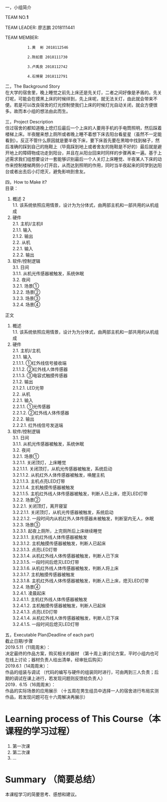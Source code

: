 一，小组简介  

TEAM NO.______1______  

TEAM   LEADER: 廖志鹏  2018111441

TEAM MEMBER:  
              
              1.黄  彬 2018112546
              
              2.陈如意 2018111730
              
              3.卢禹良 2018112742
              
              4.石博昊 2018112791

二，The Background Story    
   在大学的宿舍里，晚上睡觉之前先上床还是先关灯，二者之间好像是矛盾的。先关灯呢，可能会在摸黑上床的时候绊到，先上床呢，就无法关灯，由此就会带来不便。若是可以改良宿舍的灯光控制使我们上床的时候灯光自动关闭，就会方便很多。故而本小组的想法由此而生。  

三，Project Description    
   住过宿舍的都知道晚上熄灯后最后一个上床的人要用手机的手电筒照明，然后踩着楼梯上床。半夜醒来想上厕所或者晚上睡不着想下床去阳台看星星（虽然不一定能看到）。反正不管什么原因就是要半夜下床，要下床首先要在黑暗中找到梯子，然后准确的踩到自己的拖鞋上（毕竟踩到地上或者舍友的拖鞋是不好的）最后就是避开地上的障碍物成功走到阳台，并且在从阳台回来时同样的步骤再来一遍。基于上述需求我们组想要设计一套能够识别最后一个人关灯上床睡觉、半夜某人下床的动作来控制楼梯两侧小灯开启，从而达到照明的作用，同时当半夜起来的同学到达阳台或者出去后小灯熄灭，避免影响到舍友。

四，How to Make it?  
目录：  
1.	概述	2  
1.1.	该系统依照应用情景，设计为为分体式，由两部主机和一部共用的从机组成  
2.	硬件  
2.1.	主机Ⅰ/主机Ⅱ  
2.1.1.	输入  
2.1.2.	输出  
2.2.	从机  
2.2.1.	输入  
2.2.2.	输出  
3.	软件/控制逻辑  
3.1.	日间  
3.1.1.	从机光传感器被触发，系统休眠  
3.2.	夜间  
3.2.1.	场景①  
3.2.2.	场景②  
3.2.3.	场景③  
3.2.4.	场景④  

正文
1.	概述  
1.1.	该系统依照应用情景，设计为为分体式，由两部主机和一部共用的从机组成  
2.	硬件  
2.1.	主机Ⅰ/主机  
2.1.1.	输入  
2.1.1.1.	①红外线信号接收端  
2.1.1.2.	②红外线人体传感器  
2.1.1.3.	③电容式触摸传感器  
2.1.2.	输出  
2.1.2.1.	LED光带  
2.2.	从机  
2.2.1.	输入  
2.2.1.1.	①光传感器  
2.2.1.2.	②红外线人体传感器  
2.2.2.	输出  
2.2.2.1.	红外线信号发送端  
3.	软件/控制逻辑  
3.1.	日间  
3.1.1.	从机光传感器被触发，系统休眠  
3.2.	夜间  
3.2.1.	场景①  
3.2.1.1.	关闭顶灯，上床睡觉  
3.2.1.1.1.	关闭顶灯，从机光传感器被触发，系统启动  
3.2.1.1.2.	从机红外人体传感器被触发，唤醒主机  
3.2.1.1.3.	主机点亮LED灯带  
3.2.1.1.4.	主机触摸传感器被触发  
3.2.1.1.5.	主机红外线人体传感器被触发，判断人已上床，熄灭LED灯带  
3.2.2.	场景②  
3.2.2.1.	关闭顶灯，离开寝室  
3.2.2.1.1.	关闭顶灯，从机光传感器被触发，系统启动  
3.2.2.1.2.	一段时间内从机红外人体传感器未被触发，判断室内无人，休眠  
3.2.3.	场景③  
3.2.3.1.	起夜上厕所，上完厕所后上床继续睡觉  
3.2.3.1.1.	主机红外线人体传感器被触发  
3.2.3.1.2.	主机触摸传感器被触发，判断人已起床  
3.2.3.1.3.	点亮LED灯带  
3.2.3.1.4.	从机红外线人体传感器被触发，判断人已下床  
3.2.3.1.5.	一段时间后熄灭LED灯带  
3.2.3.1.6.	从机红外线人体传感器被触发，判断人将上床  
3.2.3.1.7.	主机触摸传感器被触发  
3.2.3.1.8.	主机红外线人体传感器被触发，判断人已上床，熄灭LED灯带  
3.2.4.	场景④  
3.2.4.1.	凌晨起床  
3.2.4.1.1.	主机红外线人体传感器被触发  
3.2.4.1.2.	主机触摸传感器被触发，判断人已起床  
3.2.4.1.3.	点亮LED灯带  
3.2.4.1.4.	从机红外线人体传感器被触发，判断人已下床  
3.2.4.1.5.	一段时间后熄灭LED灯带  

五，Executable Plan(Deadline of each part)  
截止日期/步骤    
2019.5.11（11周周末）：    
决定最终的作品方案，购买相关的器材
（第十周上课讨论方案，平时小组内也可在线上讨论；器材负责人给出清单，经审批后购买）      
2019.6.1（14周周末）：    
作品的组装与调试
（代码的编写与硬件的组装同时进行，可由两到三人负责；后期的调试在课上进行，若发现问题则反馈给负责人）    
2019．6.15（16周周末）：           
作品的实际场景的应用展示
（十五周在男生组员中选择一人的宿舍进行布局实测作品，若发现问题可在十六周解决再展示）    



# Learning process of This Course（本课程的学习过程）  
1. 第一次课  
2. 第二次课  
3. …

# Summary （简要总结）  
本课程学习的简要思考、感想和建议。  

